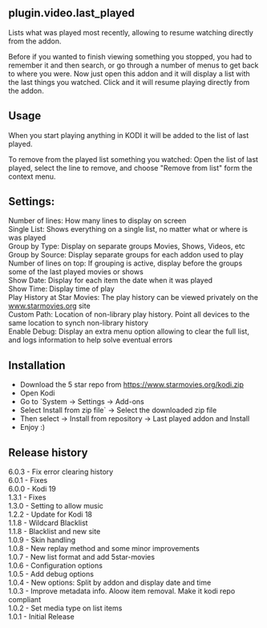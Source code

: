 plugin.video.last_played
------------------------
Lists what was played most recently, allowing to resume watching directly from the addon.

Before if you wanted to finish viewing something you stopped, you had to remember it and then search, or go through a number of menus to get back to where you were.
Now just open this addon and it will display a list with the last things you watched. Click and it will resume playing directly from the addon.

Usage
-----
When you start playing anything in KODI it will be added to the list of last played.

To remove from the played list something you watched:
Open the list of last played, select the line to remove, and choose "Remove from list" form the context menu. 

Settings:
---------
Number of lines: How many lines to display on screen<br />
Single List: Shows everything on a single list, no matter what or where is was played<br />
Group by Type: Display on separate groups Movies, Shows, Videos, etc<br />
Group by Source: Display separate groups for each addon used to play<br />
Number of lines on top: If grouping is active, display before the groups some of the last played movies or shows<br />
Show Date: Display for each item the date when it was played<br />
Show Time: Display time of play<br />
Play History at Star Movies: The play history can be viewed privately on the www.starmovies.org site<br />
Custom Path: Location of non-library play history. Point all devices to the same location to synch non-library history<br />
Enable Debug: Display an extra menu option allowing to clear the full list, and logs information to help solve eventual errors<br />

Installation
------------
- Download the 5 star repo from https://www.starmovies.org/kodi.zip<br />
- Open Kodi<br />
- Go to `System -> Settings -> Add-ons<br />
- Select Install from zip file` -> Select the downloaded zip file<br />
- Then select -> Install from repository -> Last played addon and Install<br />
- Enjoy :)<br />
 
Release history
---------------
6.0.3 - Fix error clearing history<br />
6.0.1 - Fixes<br />
6.0.0 - Kodi 19<br />
1.3.1 - Fixes<br />
1.3.0 - Setting to allow music<br />
1.2.2 - Update for Kodi 18<br />
1.1.8 - Wildcard Blacklist<br />
1.1.8 - Blacklist and new site<br />
1.0.9 - Skin handling<br />
1.0.8 - New replay method and some minor improvements<br />
1.0.7 - New list format and add 5star-movies<br />
1.0.6 - Configuration options<br />
1.0.5 - Add debug options<br />
1.0.4 - New options: Split by addon and display date and time<br /> 
1.0.3 - Improve metadata info. Aloow item removal. Make it kodi repo compliant<br />
1.0.2 - Set media type on list items<br />
1.0.1 - Initial Release<br />
